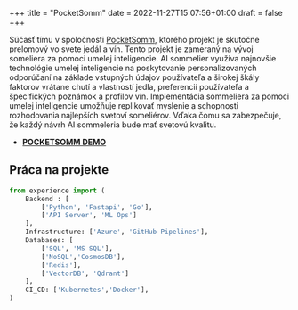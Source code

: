 +++
title = "PocketSomm"
date = 2022-11-27T15:07:56+01:00
draft = false
+++

Súčasť tímu v spoločnosti [PocketSomm](https://www.pocketsomm.dev), ktorého projekt je skutočne prelomový vo svete jedál a vín. Tento projekt je zameraný na vývoj someliera za pomoci umelej inteligencie. AI sommelier využíva najnovšie technológie umelej inteligencie na poskytovanie personalizovaných odporúčaní na základe vstupných údajov používateľa a širokej škály faktorov vrátane chutí a vlastností jedla, preferencií používateľa a špecifických poznámok a profilov vín. Implementácia sommeliera za pomoci umelej inteligencie umožňuje replikovať myslenie a schopnosti rozhodovania najlepších svetoví someliérov. Vďaka čomu sa zabezpečuje, že každý návrh AI sommeleria bude mať svetovú kvalitu.

- **[POCKETSOMM DEMO](https://www.pocketsomm.dev)**

## Práca na projekte

```python
from experience import (
    Backend : [
        ['Python', 'Fastapi', 'Go'],
        ['API Server', 'ML Ops']
    ],
    Infrastructure: ['Azure', 'GitHub Pipelines'],
    Databases: [
        ['SQL', 'MS SQL'],
        ['NoSQL','CosmosDB'],
        ['Redis'],
        ['VectorDB', 'Qdrant']
    ],
    CI_CD: ['Kubernetes','Docker'],
)

```
